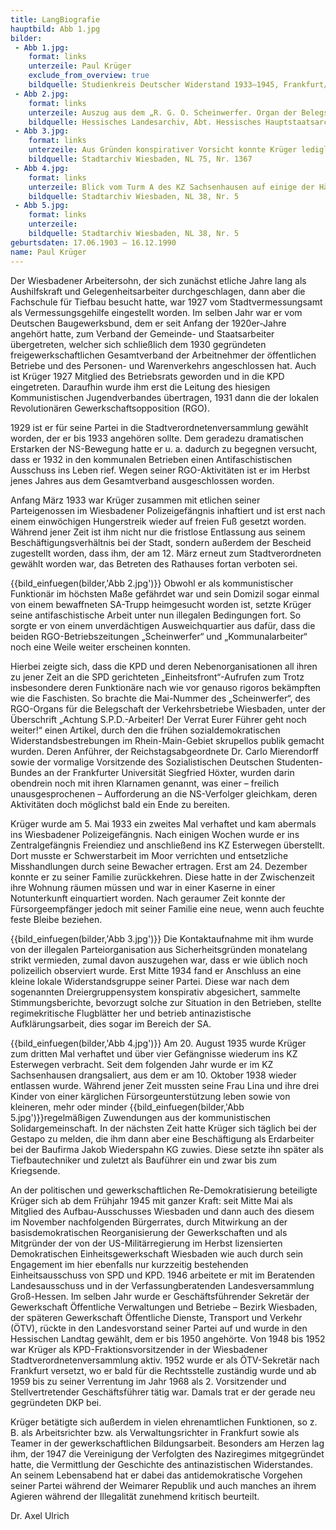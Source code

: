 ```yaml
---
title: LangBiografie
hauptbild: Abb 1.jpg
bilder:
 - Abb 1.jpg:
    format: links
    unterzeile: Paul Krüger
    exclude_from_overview: true
    bildquelle: Studienkreis Deutscher Widerstand 1933–1945, Frankfurt/M.
 - Abb 2.jpg:
    format: links
    unterzeile: Auszug aus dem „R. G. O. Scheinwerfer. Organ der Belegschaft der Verkehrsbetriebe Wiesbaden“, 2. Jg., Nr. 31, Mai 1933
    bildquelle: Hessisches Landesarchiv, Abt. Hessisches Hauptstaatsarchiv Wiesbaden, Abt. 483, Nr. 1948
 - Abb 3.jpg:
    format: links
    unterzeile: Aus Gründen konspirativer Vorsicht konnte Krüger lediglich mündlich vom Inhalt des zu jener Zeit noch regelmäßig auch nach Wiesbaden geschmuggelten KPD-Zentralorgans in Kenntnis gesetzt werden.
    bildquelle: Stadtarchiv Wiesbaden, NL 75, Nr. 1367
 - Abb 4.jpg:
    format: links
    unterzeile: Blick vom Turm A des KZ Sachsenhausen auf einige der Häftlingsbaracken
    bildquelle: Stadtarchiv Wiesbaden, NL 38, Nr. 5
 - Abb 5.jpg:
    format: links
    unterzeile: 
    bildquelle: Stadtarchiv Wiesbaden, NL 38, Nr. 5
geburtsdaten: 17.06.1903 – 16.12.1990
name: Paul Krüger
---
```


Der Wiesbadener Arbeitersohn, der sich zunächst etliche Jahre lang als
Aushilfskraft und Gelegenheitsarbeiter durchgeschlagen, dann aber die
Fachschule für Tiefbau besucht hatte, war 1927 vom Stadtvermessungsamt
als Vermessungsgehilfe eingestellt worden. Im selben Jahr war er vom
Deutschen Baugewerksbund, dem er seit Anfang der 1920er-Jahre angehört
hatte, zum Verband der Gemeinde- und Staatsarbeiter übergetreten,
welcher sich schließlich dem 1930 gegründeten freigewerkschaftlichen
Gesamtverband der Arbeitnehmer der öffentlichen Betriebe und des
Personen- und Warenverkehrs angeschlossen hat. Auch ist Krüger 1927
Mitglied des Betriebsrats geworden und in die KPD eingetreten. Daraufhin
wurde ihm erst die Leitung des hiesigen Kommunistischen Jugendverbandes
übertragen, 1931 dann die der lokalen Revolutionären
Gewerkschaftsopposition (RGO).

1929 ist er für seine Partei in die Stadtverordnetenversammlung gewählt
worden, der er bis 1933 angehören sollte. Dem geradezu dramatischen
Erstarken der NS-Bewegung hatte er u. a. dadurch zu begegnen versucht,
dass er 1932 in den kommunalen Betrieben einen Antifaschistischen
Ausschuss ins Leben rief. Wegen seiner RGO-Aktivitäten ist er im Herbst
jenes Jahres aus dem Gesamtverband ausgeschlossen worden.

Anfang März 1933 war Krüger zusammen mit etlichen seiner Parteigenossen
im Wiesbadener Polizeigefängnis inhaftiert und ist erst nach einem
einwöchigen Hungerstreik wieder auf freien Fuß gesetzt worden. Während
jener Zeit ist ihm nicht nur die fristlose Entlassung aus seinem
Beschäftigungsverhältnis bei der Stadt, sondern außerdem der Bescheid
zugestellt worden, dass ihm, der am 12. März erneut zum Stadtverordneten
gewählt worden war, das Betreten des Rathauses fortan verboten sei.

{{bild_einfuegen(bilder,'Abb 2.jpg')}}
Obwohl er als kommunistischer Funktionär im höchsten Maße gefährdet war
und sein Domizil sogar einmal von einem bewaffneten SA-Trupp heimgesucht
worden ist, setzte Krüger seine antifaschistische Arbeit unter nun
illegalen Bedingungen fort. So sorgte er von einem unverdächtigen
Ausweichquartier aus dafür, dass die beiden RGO-Betriebszeitungen
„Scheinwerfer“ und „Kommunalarbeiter“ noch eine Weile weiter erscheinen
konnten.

Hierbei zeigte sich, dass die KPD und deren Nebenorganisationen all
ihren zu jener Zeit an die SPD gerichteten „Einheitsfront“-Aufrufen zum
Trotz insbesondere deren Funktionäre nach wie vor genauso rigoros
bekämpften wie die Faschisten. So brachte die Mai-Nummer des
„Scheinwerfer“, des RGO-Organs für die Belegschaft der Verkehrsbetriebe
Wiesbaden, unter der Überschrift „Achtung S.P.D.-Arbeiter! Der Verrat
Eurer Führer geht noch weiter!“ einen Artikel, durch den die frühen
sozialdemokratischen Widerstandsbestrebungen im Rhein-Main-Gebiet
skrupellos publik gemacht wurden. Deren Anführer, der
Reichstagsabgeordnete Dr. Carlo Mierendorff sowie der vormalige
Vorsitzende des Sozialistischen Deutschen Studenten-Bundes an der
Frankfurter Universität Siegfried Höxter, wurden darin obendrein noch
mit ihren Klarnamen genannt, was einer – freilich unausgesprochenen –
Aufforderung an die NS-Verfolger gleichkam, deren Aktivitäten doch
möglichst bald ein Ende zu bereiten.

Krüger wurde am 5. Mai 1933 ein zweites Mal verhaftet und kam abermals
ins Wiesbadener Polizeigefängnis. Nach einigen Wochen wurde er ins
Zentralgefängnis Freiendiez und anschließend ins KZ Esterwegen
überstellt. Dort musste er Schwerstarbeit im Moor verrichten und
entsetzliche Misshandlungen durch seine Bewacher ertragen. Erst am 24.
Dezember konnte er zu seiner Familie zurückkehren. Diese hatte in der
Zwischenzeit ihre Wohnung räumen müssen und war in einer Kaserne in
einer Notunterkunft einquartiert worden. Nach geraumer Zeit konnte der
Fürsorgeempfänger jedoch mit seiner Familie eine neue, wenn auch feuchte
feste Bleibe beziehen.

{{bild_einfuegen(bilder,'Abb 3.jpg')}}
Die Kontaktaufnahme mit ihm wurde von der illegalen Parteiorganisation
aus Sicherheitsgründen monatelang strikt vermieden, zumal davon
auszugehen war, dass er wie üblich noch polizeilich observiert wurde.
Erst Mitte 1934 fand er Anschluss an eine kleine lokale
Widerstandsgruppe seiner Partei. Diese war nach dem sogenannten
Dreiergruppensystem konspirativ abgesichert, sammelte Stimmungsberichte,
bevorzugt solche zur Situation in den Betrieben, stellte regimekritische
Flugblätter her und betrieb antinazistische Aufklärungsarbeit, dies
sogar im Bereich der SA.

{{bild_einfuegen(bilder,'Abb 4.jpg')}}
Am 20. August 1935 wurde Krüger zum dritten Mal verhaftet und über vier
Gefängnisse wiederum ins KZ Esterwegen verbracht. Seit dem folgenden
Jahr wurde er im KZ Sachsenhausen drangsaliert, aus dem er am 10.
Oktober 1938 wieder entlassen wurde. Während jener Zeit mussten seine
Frau Lina und ihre drei Kinder von einer kärglichen
Fürsorgeunterstützung leben sowie von kleineren, mehr oder minder
{{bild_einfuegen(bilder,'Abb 5.jpg')}}regelmäßigen Zuwendungen aus der kommunistischen Solidargemeinschaft. In
der nächsten Zeit hatte Krüger sich täglich bei der Gestapo zu melden,
die ihm dann aber eine Beschäftigung als Erdarbeiter bei der Baufirma
Jakob Wiederspahn KG zuwies. Diese setzte ihn später als
Tiefbautechniker und zuletzt als Bauführer ein und zwar bis zum
Kriegsende.

An der politischen und gewerkschaftlichen Re-Demokratisierung beteiligte
Krüger sich ab dem Frühjahr 1945 mit ganzer Kraft: seit Mitte Mai als
Mitglied des Aufbau-Ausschusses Wiesbaden und dann auch des diesem im
November nachfolgenden Bürgerrates, durch Mitwirkung an der
basisdemokratischen Reorganisierung der Gewerkschaften und als
Mitgründer der von der US-Militärregierung im Herbst lizensierten
Demokratischen Einheitsgewerkschaft Wiesbaden wie auch durch sein
Engagement im hier ebenfalls nur kurzzeitig bestehenden
Einheitsausschuss von SPD und KPD. 1946 arbeitete er mit im Beratenden
Landesausschuss und in der Verfassungberatenden Landesversammlung
Groß-Hessen. Im selben Jahr wurde er Geschäftsführender Sekretär der
Gewerkschaft Öffentliche Verwaltungen und Betriebe – Bezirk Wiesbaden,
der späteren Gewerkschaft Öffentliche Dienste, Transport und Verkehr
(ÖTV), rückte in den Landesvorstand seiner Partei auf und wurde in den
Hessischen Landtag gewählt, dem er bis 1950 angehörte. Von 1948 bis 1952
war Krüger als KPD-Fraktionsvorsitzender in der Wiesbadener
Stadtverordnetenversammlung aktiv. 1952 wurde er als ÖTV-Sekretär nach
Frankfurt versetzt, wo er bald für die Rechtsstelle zuständig wurde und
ab 1959 bis zu seiner Verrentung im Jahr 1968 als 2. Vorsitzender und
Stellvertretender Geschäftsführer tätig war. Damals trat er der gerade
neu gegründeten DKP bei.

Krüger betätigte sich außerdem in vielen ehrenamtlichen Funktionen, so
z. B. als Arbeitsrichter bzw. als Verwaltungsrichter in Frankfurt sowie
als Teamer in der gewerkschaftlichen Bildungsarbeit. Besonders am Herzen
lag ihm, der 1947 die Vereinigung der Verfolgten des Naziregimes
mitgegründet hatte, die Vermittlung der Geschichte des antinazistischen
Widerstandes. An seinem Lebensabend hat er dabei das antidemokratische
Vorgehen seiner Partei während der Weimarer Republik und auch manches an
ihrem Agieren während der Illegalität zunehmend kritisch beurteilt.

Dr. Axel Ulrich
